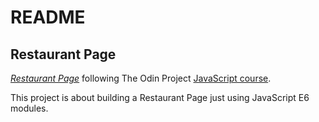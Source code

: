 # README

## Restaurant Page

[*Restaurant Page*](https://www.theodinproject.com/courses/javascript/lessons/restaurant-page)
following The Odin Project [JavaScript course](https://www.theodinproject.com/courses/javascript).

This project is about building a Restaurant Page just using JavaScript E6 modules. 